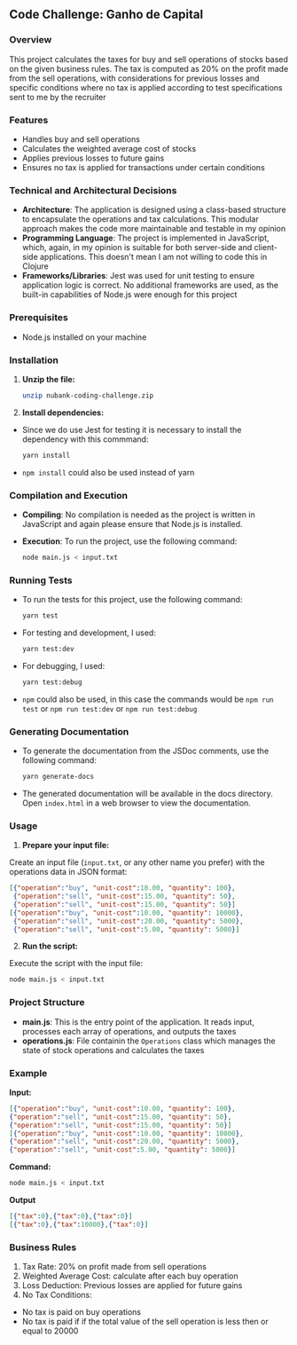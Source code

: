 ## Code Challenge: Ganho de Capital

### Overview

This project calculates the taxes for buy and sell operations of stocks based on the given business rules. The tax is computed as 20% on the profit made from the sell operations, with considerations for previous losses and specific conditions where no tax is applied according to test specifications sent to me by the recruiter

### Features

-   Handles buy and sell operations
-   Calculates the weighted average cost of stocks
-   Applies previous losses to future gains
-   Ensures no tax is applied for transactions under certain conditions

### Technical and Architectural Decisions

-   **Architecture**: The application is designed using a class-based structure to encapsulate the operations and tax calculations. This modular approach makes the code more maintainable and testable in my opinion
-   **Programming Language**: The project is implemented in JavaScript, which, again, in my opinion is suitable for both server-side and client-side applications. This doesn't mean I am not willing to code this in Clojure
-   **Frameworks/Libraries**: Jest was used for unit testing to ensure application logic is correct. No additional frameworks are used, as the built-in capabilities of Node.js were enough for this project

### Prerequisites

-   Node.js installed on your machine

### Installation

1. **Unzip the file:**

    ```sh
    unzip nubank-coding-challenge.zip
    ```

2. **Install dependencies:**

-   Since we do use Jest for testing it is necessary to install the dependency with this commmand:

    ```sh
    yarn install
    ```

-   `npm install` could also be used instead of yarn

### Compilation and Execution

-   **Compiling**: No compilation is needed as the project is written in JavaScript and again please ensure that Node.js is installed.

-   **Execution**: To run the project, use the following command:

    ```sh
    node main.js < input.txt
    ```

### Running Tests

-   To run the tests for this project, use the following command:

    ```sh
    yarn test
    ```

-   For testing and development, I used:

    ```sh
    yarn test:dev
    ```

-   For debugging, I used:

    ```sh
    yarn test:debug
    ```

-   `npm` could also be used, in this case the commands would be `npm run test` or `npm run test:dev` or `npm run test:debug`

### Generating Documentation

-   To generate the documentation from the JSDoc comments, use the following command:

    ```sh
    yarn generate-docs
    ```

-   The generated documentation will be available in the docs directory. Open `index.html` in a web browser to view the documentation.

### Usage

1. **Prepare your input file:**

Create an input file (`input.txt`, or any other name you prefer) with the operations data in JSON format:

```json
[{"operation":"buy", "unit-cost":10.00, "quantity": 100},
 {"operation":"sell", "unit-cost":15.00, "quantity": 50},
 {"operation":"sell", "unit-cost":15.00, "quantity": 50}]
[{"operation":"buy", "unit-cost":10.00, "quantity": 10000},
 {"operation":"sell", "unit-cost":20.00, "quantity": 5000},
 {"operation":"sell", "unit-cost":5.00, "quantity": 5000}]
```

2. **Run the script:**

Execute the script with the input file:

```sh
node main.js < input.txt
```

### Project Structure

-   **main.js**: This is the entry point of the application. It reads input, processes each array of operations, and outputs the taxes
-   **operations.js**: File containin the `Operations` class which manages the state of stock operations and calculates the taxes

### Example

**Input:**

```json
[{"operation":"buy", "unit-cost":10.00, "quantity": 100},
{"operation":"sell", "unit-cost":15.00, "quantity": 50},
{"operation":"sell", "unit-cost":15.00, "quantity": 50}]
[{"operation":"buy", "unit-cost":10.00, "quantity": 10000},
{"operation":"sell", "unit-cost":20.00, "quantity": 5000},
{"operation":"sell", "unit-cost":5.00, "quantity": 5000}]
```

**Command:**

```sh
node main.js < input.txt
```

**Output**

```json
[{"tax":0},{"tax":0},{"tax":0}]
[{"tax":0},{"tax":10000},{"tax":0}]
```

### Business Rules

1. Tax Rate: 20% on profit made from sell operations
1. Weighted Average Cost: calculate after each buy operation
1. Loss Deduction: Previous losses are applied for future gains
1. No Tax Conditions:

-   No tax is paid on buy operations
-   No tax is paid if if the total value of the sell operation is less then or equal to 20000
